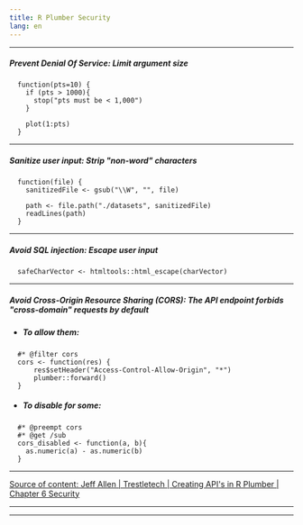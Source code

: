 ```yaml
---
title: R Plumber Security
lang: en
---
```


***

##### Prevent Denial Of Service: Limit argument size
```
  function(pts=10) {
    if (pts > 1000){
      stop("pts must be < 1,000")
    }
  
    plot(1:pts)
  }
```

***

##### Sanitize user input: Strip "non-word" characters 
```
  function(file) {
    sanitizedFile <- gsub("\\W", "", file)
  
    path <- file.path("./datasets", sanitizedFile)
    readLines(path)
  }
```

***

##### Avoid SQL injection: Escape user input 
```
  safeCharVector <- htmltools::html_escape(charVector)

```

***

##### Avoid Cross-Origin Resource Sharing (CORS): The API endpoint forbids "cross-domain" requests by default

* ##### To allow them:
```
  #* @filter cors
  cors <- function(res) {
      res$setHeader("Access-Control-Allow-Origin", "*")
      plumber::forward()
  }

```
* ##### To disable for some:

```
  #* @preempt cors
  #* @get /sub
  cors_disabled <- function(a, b){
    as.numeric(a) - as.numeric(b)
  }
```

***

[Source of content: Jeff Allen | Trestletech | Creating API's in R Plumber | Chapter 6 Security](https://www.rplumber.io/docs/security.html)

***
***